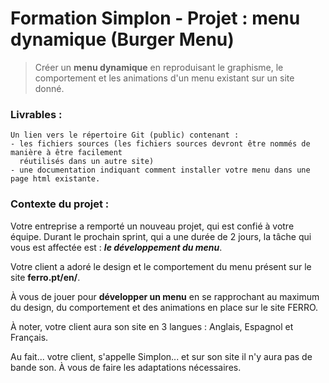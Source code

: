 # Formation Simplon - Projet : menu dynamique (Burger Menu)

> Créer un **menu dynamique** en reproduisant le graphisme, le comportement et les animations d'un menu existant sur un site donné.

### Livrables :
    Un lien vers le répertoire Git (public) contenant :
    - les fichiers sources (les fichiers sources devront être nommés de manière à être facilement 
      réutilisés dans un autre site)
    - une documentation indiquant comment installer votre menu dans une page html existante.

### Contexte du projet : 

Votre entreprise a remporté un nouveau projet, qui est confié à votre équipe. 
Durant le prochain sprint, qui a une durée de 2 jours, la tâche qui vous est affectée est : ***le développement du menu***.

Votre client a adoré le design et le comportement du menu présent sur le site **ferro.pt/en/**.

À vous de jouer pour **développer un menu** en se rapprochant au maximum du design, du comportement et des animations 
en place sur le site FERRO.

À noter, votre client aura son site en 3 langues : Anglais, Espagnol et Français.

Au fait... votre client, s'appelle Simplon... et sur son site il n'y aura pas de bande son. 
À vous de faire les adaptations nécessaires.

